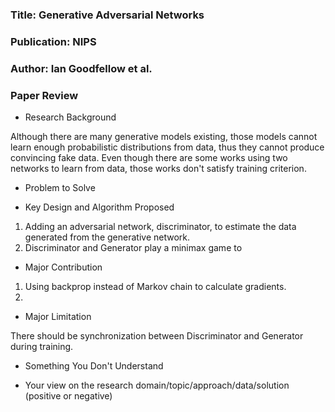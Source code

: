 ### Title: Generative Adversarial Networks

### Publication: NIPS

### Author: Ian Goodfellow et al.

### Paper Review
- Research Background

Although there are many generative models existing, those models cannot learn enough probabilistic distributions from data, thus they cannot produce convincing fake data. Even though there are some works using two networks to learn from data, those works don't satisfy training criterion. 

- Problem to Solve



- Key Design and Algorithm Proposed

1. Adding an adversarial network, discriminator, to estimate the data generated from the generative network. 
2. Discriminator and Generator play a minimax game to 

- Major Contribution

1. Using backprop instead of Markov chain to calculate gradients. 
2. 

- Major Limitation

There should be synchronization between Discriminator and Generator during training. 

- Something You Don't Understand



- Your view on the research domain/topic/approach/data/solution (positive or negative)


